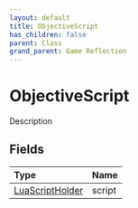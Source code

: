 ```yaml
---
layout: default
title: ObjectiveScript
has_children: false
parent: Class
grand_parent: Game Reflection
---
```

# ObjectiveScript
Description 

## Fields

| Type | Name |
|:----------|:--------------|
| [LuaScriptHolder](/riftbreaker-wiki/docs/game-reflection/components/lua_script_holder/) | script |

